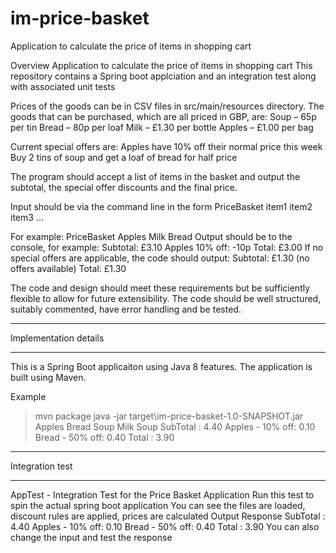 # im-price-basket
Application to calculate the price of items in shopping cart

Overview
Application to calculate the price of items in shopping cart 
This repository contains a Spring boot applciation and an integration test along with associated unit tests 

Prices of the goods can be in CSV files in src/main/resources directory.
The goods that can be purchased, which are all priced in GBP, are:
  Soup – 65p per tin
  Bread – 80p per loaf
  Milk – £1.30 per bottle
  Apples – £1.00 per bag

Current special offers are:
  Apples have 10% off their normal price this week
  Buy 2 tins of soup and get a loaf of bread for half price

The program should accept a list of items in the basket and output the subtotal,
the special offer discounts and the final price. 

Input should be via the command line in the form PriceBasket item1 item2 item3 ...
 
 For example: PriceBasket Apples Milk Bread
 Output should be to the console, for example:
  Subtotal: £3.10
  Apples 10% off: -10p
  Total: £3.00
  If no special offers are applicable, the code should output:
  Subtotal: £1.30
  (no offers available)
  Total: £1.30


The code and design should meet these requirements but be sufficiently flexible to allow for future extensibility. The
code should be well structured, suitably commented, have error handling and be tested.

***********************************
Implementation details
***********************************

This is a Spring Boot applicaiton using Java 8 features. The application is built using Maven.

Example
> mvn package
> java -jar target\im-price-basket-1.0-SNAPSHOT.jar Apples Bread Soup Milk Soup
 SubTotal : 4.40
 Apples - 10% off: 0.10 Bread - 50% off: 0.40
 Total : 3.90

***********************************
Integration test
***********************************
 AppTest - Integration Test for the Price Basket Application
 Run this test to spin the actual spring boot application
 You can see the files are loaded, discount rules are applied, prices are calculated
 Output Response
 SubTotal : 4.40
 Apples - 10% off: 0.10 Bread - 50% off: 0.40
 Total : 3.90
 You can also change the input and test the response
